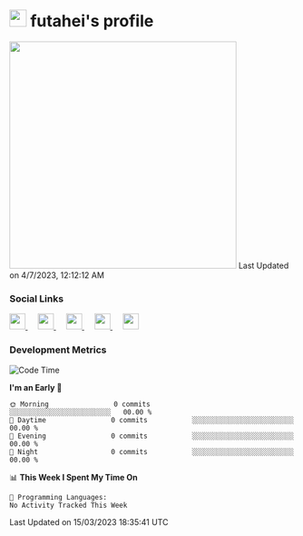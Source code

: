 <h1><img src="https://fonts.gstatic.com/s/e/notoemoji/latest/1f914/512.gif" width="30"/> futahei's profile</h1>
<!--START_SECTION:lapras-card-->
<a href="https://lapras.com/public/M9NU3UQ" target="_blank" rel="noopener noreferrer"><img src="https://lapras-card-generator.vercel.app/api/svg?e=3.48&b=3.57&i=3.19&b1=%23232323&b2=%236d6d6d&i1=%23212121&i2=%23818181&l=ja" width="400" ></a>  
Last Updated on 4/7/2023, 12:12:12 AM
<!--END_SECTION:lapras-card-->

<h3>Social Links</h3>
<p>
  <a href= "https://github.com/futahei">
    <img src="https://img.icons8.com/ios-filled/50/000000/github.svg" width="28px"/>
  </a>
  &emsp;
  <a href= "https://www.youtube.com/channel/UC6cSz5FoLd8ib7Qnncyj-eg">
    <img src="https://img.icons8.com/ios-filled/50/000000/youtube.svg" width="28px"/>
  </a>
  &emsp;
  <a href= "https://twitter.com/kohei_fttk">
    <img src="https://img.icons8.com/ios-filled/50/000000/twitter.svg" width="28px"/>
  </a>
  &emsp;
  <a href= "https://keybase.io/futahei">
    <img src="https://img.icons8.com/ios-filled/50/000000/keybase2.svg" width="28px"/>
  </a>
  &emsp;
  <a href="mailto:kohei_f@cynack.com">
    <img src="https://img.icons8.com/ios-filled/50/000000/email.png" width="28px"/>
  </a>
</p>

<h3>Development Metrics</h3>

<!--START_SECTION:waka-->
![Code Time](http://img.shields.io/badge/Code%20Time-1%2C140%20hrs%2013%20mins-blue)

**I'm an Early 🐤** 

```text
🌞 Morning                0 commits           ░░░░░░░░░░░░░░░░░░░░░░░░░   00.00 % 
🌆 Daytime                0 commits           ░░░░░░░░░░░░░░░░░░░░░░░░░   00.00 % 
🌃 Evening                0 commits           ░░░░░░░░░░░░░░░░░░░░░░░░░   00.00 % 
🌙 Night                  0 commits           ░░░░░░░░░░░░░░░░░░░░░░░░░   00.00 % 
```


📊 **This Week I Spent My Time On** 

```text
💬 Programming Languages: 
No Activity Tracked This Week
```


 Last Updated on 15/03/2023 18:35:41 UTC
<!--END_SECTION:waka-->
